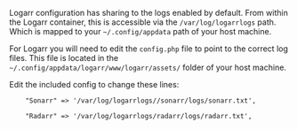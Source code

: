 Logarr configuration has sharing to the logs enabled by default. From within the Logarr container, this is accessible via the `/var/log/logarrlogs` path. Which is mapped to your `~/.config/appdata` path of your host machine.

For Logarr you will need to edit the `config.php` file to point to the correct log files. This file is located in the `~/.config/appdata/logarr/www/logarr/assets/` folder of your host machine.


Edit the included config to change these lines:
```
    "Sonarr" => '/var/log/logarrlogs//sonarr/logs/sonarr.txt',

    "Radarr" => '/var/log/logarrlogs/radarr/logs/radarr.txt',

```
